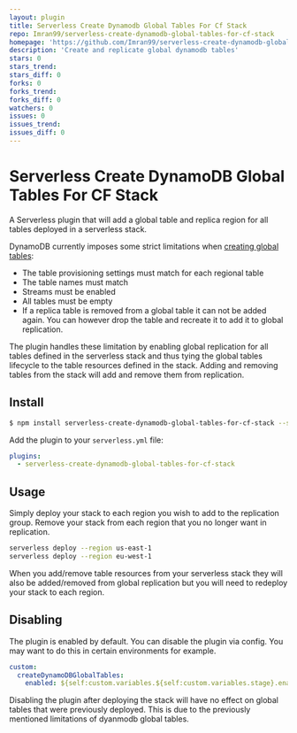 ```yaml
---
layout: plugin
title: Serverless Create Dynamodb Global Tables For Cf Stack
repo: Imran99/serverless-create-dynamodb-global-tables-for-cf-stack
homepage: 'https://github.com/Imran99/serverless-create-dynamodb-global-tables-for-cf-stack'
description: 'Create and replicate global dynamodb tables'
stars: 0
stars_trend: 
stars_diff: 0
forks: 0
forks_trend: 
forks_diff: 0
watchers: 0
issues: 0
issues_trend: 
issues_diff: 0
---
```



# Serverless Create DynamoDB Global Tables For CF Stack

A Serverless plugin that will add a global table and replica region for all tables deployed in a serverless stack.

DynamoDB currently imposes some strict limitations when [creating global tables](https://docs.aws.amazon.com/amazondynamodb/latest/developerguide/globaltables_reqs_bestpractices.html):
- The table provisioning settings must match for each regional table
- The table names must match
- Streams must be enabled
- All tables must be empty
- If a replica table is removed from a global table it can not be added again. You can however drop the table and recreate it to add it to global replication.

The plugin handles these limitation by enabling global replication for all tables defined in the serverless stack and thus tying the global tables lifecycle to the table resources defined in the stack. Adding and removing tables from the stack will add and remove them from replication.

## Install

```sh
$ npm install serverless-create-dynamodb-global-tables-for-cf-stack --save-dev
```

Add the plugin to your `serverless.yml` file:

```yml
plugins:
  - serverless-create-dynamodb-global-tables-for-cf-stack
```
 
## Usage

Simply deploy your stack to each region you wish to add to the replication group. Remove your stack from each region that you no longer want in replication.

```sh
serverless deploy --region us-east-1
serverless deploy --region eu-west-1
```

When you add/remove table resources from your serverless stack they will also be added/removed from global replication but you will need to redeploy your stack to each region.

## Disabling

The plugin is enabled by default. You can disable the plugin via config. You may want to do this in certain environments for example.

```yml
custom:
  createDynamoDBGlobalTables:
    enabled: ${self:custom.variables.${self:custom.variables.stage}.enabled}
```

Disabling the plugin after deploying the stack will have no effect on global tables that were previously deployed. This is due to the previously mentioned limitations of dyanmodb global tables.
